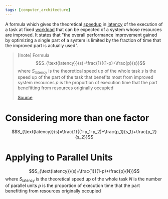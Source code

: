 ```yaml
---
tags: [computer_architecture]
---
```

A formula which gives the theoretical [speedup](https://en.wikipedia.org/wiki/Speedup "Speedup") in [latency](https://en.wikipedia.org/wiki/Latency_(engineering) "Latency (engineering)") of the execution of a task at fixed [workload](https://en.wikipedia.org/wiki/Workload "Workload") that can be expected of a system whose resources are improved. It states that "the overall performance improvement gained by optimizing a single part of a system is limited by the fraction of time that the improved part is actually used".

>[!note] Formula
>$$S_{\text{latency}}(s)=\frac{1}{(1-p)+\frac{p}{s}}$$
>where
>$S_{\text{latency}}$ is the theoretical speed up of the whole task
>$s$ is the speed up of the part of the task that benefits most from improved system resources
>$p$ is the proportion of execution time that the part benefitting from resources originally occupied
>
>[Source](https://en.wikipedia.org/wiki/Amdahl%27s_law)	
# Considering more than one factor
$$S_{\text{latency}}(s)=\frac{1}{(1-p_1-p_2)+\frac{p_1}{s_1}+\frac{p_2}{s_2}}$$
# Applying to Parallel Units
$$S_{\text{latency}}(s)=\frac{1}{(1-p)+\frac{p}{N}}$$
where
$S_{\text{latency}}$ is the theoretical speed up of the whole task
$N$ is the number of parallel units
$p$ is the proportion of execution time that the part benefitting from resources originally occupied